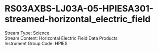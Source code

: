 # RS03AXBS-LJ03A-05-HPIESA301-streamed-horizontal_electric_field

Stream Type: Science<br>
Stream Content: Horizontal Electric Field Data Products<br>
Instrument Group Code: HPIES<br>
